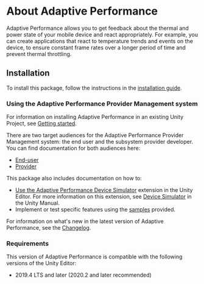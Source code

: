 # About Adaptive Performance

Adaptive Performance allows you to get feedback about the thermal and power state of your mobile device and react appropriately. For example, you can create applications that react to temperature trends and events on the device, to ensure constant frame rates over a longer period of time and prevent thermal throttling.

## Installation

To install this package, follow the instructions in the [installation guide](installing-and-configuring.md).

### Using the Adaptive Performance Provider Management system

For information on installing Adaptive Performance in an existing Unity Project, see [Getting started](installing-and-configuring.md).

There are two target audiences for the Adaptive Performance Provider Management system: the end user and the subsystem provider developer. You can find documentation for both audiences here:

* [End-user](./user-guide.md)
* [Provider](./provider.md)

This package also includes documentation on how to:

* [Use the Adaptive Performance Device Simulator](simulator.md) extension in the Unity Editor. For more information on this extension, see [Device Simulator](https://docs.unity3d.com/Packages/com.unity.device-simulator@latest) in the Unity Manual.
* Implement or test specific features using the [samples](samples-guide.md) provided.

For information on what's new in the latest version of Adaptive Performance, see the [Changelog](../changelog/CHANGELOG.html).

### Requirements

This version of Adaptive Performance is compatible with the following versions of the Unity Editor:

* 2019.4 LTS and later (2020.2 and later recommended)
